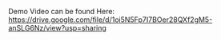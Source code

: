 Demo Video can be found Here: https://drive.google.com/file/d/1oi5N5Fp7I7BOer28QXf2gM5-anSLG6Nz/view?usp=sharing
